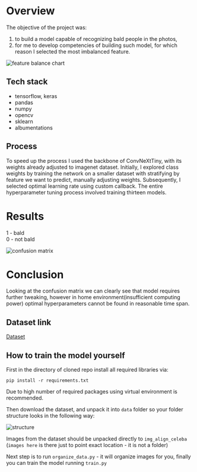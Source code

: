 # Overview

The objective of the project was:  
1) to build a model capable of recognizing bald people in the photos,
2) for me to develop competencies of building such model, for which reason I selected the most imbalanced feature.


![feature balance chart](https://i.ibb.co/mS715SW/10-most-imbalanced-attributes.png)

## Tech stack
- tensorflow, keras
- pandas
- numpy
- opencv
- sklearn
- albumentations

## Process

To speed up the process I used the backbone of ConvNeXtTiny, with its weights already adjusted to imagenet dataset.
Initially, I explored class weights by training the network
on a smaller dataset with stratifying by feature we want to predict, manually adjusting weights.
Subsequently, I selected optimal learning rate using custom callback. The entire hyperparameter tuning process involved training thirteen models.

# Results

1 - bald  
0 - not bald  

![confusion matrix](https://i.ibb.co/S3jBjSL/confusion-matrix-05-THR.png)

# Conclusion

Looking at the confusion matrix we can clearly see that model requires further tweaking,
however in home environment(insufficient computing power) optimal hyperparameters cannot be found in reasonable time span.

## Dataset link

[Dataset](https://www.kaggle.com/datasets/jessicali9530/celeba-dataset)

## How to train the model yourself

First in the directory of cloned repo install all required libraries via:

```pip install -r requirements.txt```

Due to high number of required packages using virtual environment is recommended.

Then download the dataset, and unpack it into ```data``` folder so your folder structure looks in the following way:

![structure](https://i.ibb.co/XSDTB1z/struktura.png)  

Images from the dataset should be unpacked directly to ```img_align_celeba``` (```images here``` is there just to point exact location - it is not a folder)

Next step is to run ```organize_data.py``` - it will organize images for you, finally you can train the model running ```train.py```
